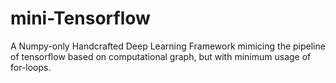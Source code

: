 # mini-Tensorflow
 A Numpy-only Handcrafted Deep Learning Framework mimicing the pipeline of tensorflow based on computational graph, but with minimum usage of for-loops.
